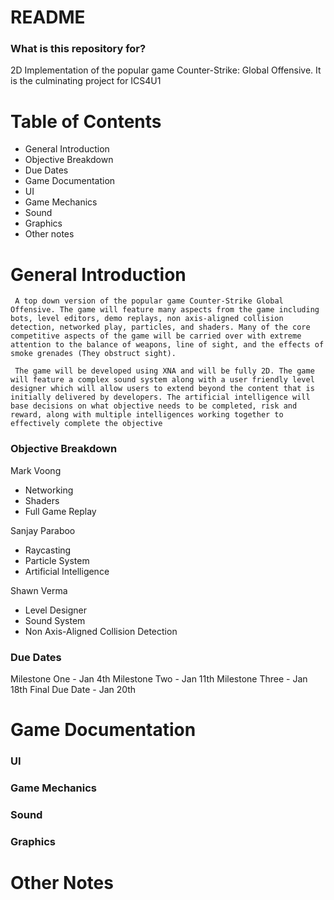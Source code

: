 # README #

### What is this repository for? ###

2D Implementation of the popular game Counter-Strike: Global Offensive. It is the culminating project for ICS4U1

# Table of Contents #

* General Introduction
* Objective Breakdown
* Due Dates 
* Game Documentation
* UI
* Game Mechanics
* Sound
* Graphics
* Other notes

# General Introduction #

     A top down version of the popular game Counter-Strike Global Offensive. The game will feature many aspects from the game including bots, level editors, demo replays, non axis-aligned collision detection, networked play, particles, and shaders. Many of the core competitive aspects of the game will be carried over with extreme attention to the balance of weapons, line of sight, and the effects of smoke grenades (They obstruct sight).

     The game will be developed using XNA and will be fully 2D. The game will feature a complex sound system along with a user friendly level designer which will allow users to extend beyond the content that is initially delivered by developers. The artificial intelligence will base decisions on what objective needs to be completed, risk and reward, along with multiple intelligences working together to effectively complete the objective

### Objective Breakdown ###

Mark Voong
* Networking
* Shaders
* Full Game Replay

Sanjay Paraboo
* Raycasting
* Particle System
* Artificial Intelligence

Shawn Verma
* Level Designer
* Sound System
* Non Axis-Aligned Collision Detection

### Due Dates ###
Milestone One - Jan 4th
Milestone Two - Jan 11th
Milestone Three - Jan 18th
Final Due Date - Jan 20th

# Game Documentation #

### UI ###

### Game Mechanics ###

### Sound ###

### Graphics ###

# Other Notes #